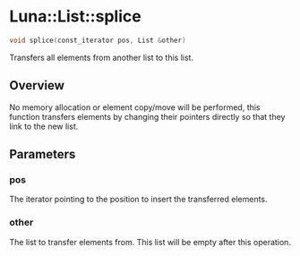 # Luna::List::splice

```c++
void splice(const_iterator pos, List &other)
```

Transfers all elements from another list to this list. 

## Overview
No memory allocation or element copy/move will be performed, this function transfers elements by changing their pointers directly so that they link to the new list. 

## Parameters
### pos
The iterator pointing to the position to insert the transferred elements. 

### other
The list to transfer elements from. This list will be empty after this operation. 


